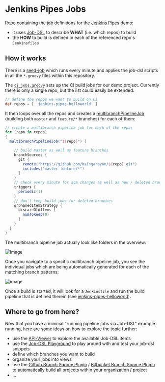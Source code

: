 
# Jenkins Pipes Jobs

Repo containing the job definitions for the [Jenkins Pipes](https://github.com/tknerr/jenkins-pipes-infra) demo:

 * it uses [Job-DSL](https://github.com/jenkinsci/job-dsl-plugin/wiki) to describe **WHAT** (i.e. which repos) to build
 * the **HOW** to build is defined in each of the referenced repo's `Jenkinsfile`s

## How it works

There is a [seed-job](https://github.com/tknerr/jenkins-pipes-infra/blob/master/seedJob.xml) which runs every minute and applies the job-dsl scripts in all the `*.groovy` files within this repository.

The [`ci_jobs.groovy`](https://github.com/tknerr/jenkins-pipes-jobs/blob/master/ci_jobs.groovy) sets up the CI build jobs for our demo project. Currently there is only a single repo, but the list could easily be extended:

```groovy
// define the repos we want to build on CI
def repos = [ 'jenkins-pipes-helloworld' ]
```

It then loops over all the repos and creates a [multibranchPipelineJob](https://jenkinsci.github.io/job-dsl-plugin/#method/javaposse.jobdsl.dsl.DslFactory.multibranchPipelineJob) (building both `master` and `feature/*` branches) for each of them:

```groovy
// create a multibranch pipeline job for each of the repos
for (repo in repos)
{
  multibranchPipelineJob("${repo}") {

    // build master as well as feature branches
    branchSources {
      git {
        remote("https://github.com/bsingarayan/${repo}.git")
        includes("master feature/*")
      }
    }
    // check every minute for scm changes as well as new / deleted branches
    triggers {
      periodic(1)
    }
    // don't keep build jobs for deleted branches
    orphanedItemStrategy {
      discardOldItems {
        numToKeep(0)
      }
    }
  }
}

```

The multibranch pipeline job actually look like folders in the overview:

![image](https://cloud.githubusercontent.com/assets/365744/22827495/81d87e20-ef98-11e6-8e42-42b7a5678033.png)

Once you navigate to a specific multibranch pipeline job, you see the individual jobs which are being automatically generated for each of the matching branch patterns:

![image](https://cloud.githubusercontent.com/assets/365744/22827681/6372e2a8-ef99-11e6-95db-4155a650e460.png)

Once a build is started, it will look for a `Jenkinsfile` and run the build pipeline that is defined therein (see [jenkins-pipes-helloworld](https://github.com/tknerr/jenkins-pipes-helloworld)).


## Where to go from here?

Now that you have a minimal "running pipeline jobs via Job-DSL" example running, here are some ideas on how to explore the topic further:

 * use the [API-Viewer](https://jenkinsci.github.io/job-dsl-plugin/) to explore the available Job-DSL items
 * use the [Job-DSL Playground](https://job-dsl.herokuapp.com/) to play around with and test your job-dsl snippets
 * define which branches you want to build
 * organize your jobs into views
 * use the [Github Branch Source Plugin](https://wiki.jenkins-ci.org/display/JENKINS/GitHub+Branch+Source+Plugin) /  [Bitbucket Branch Source Plugin](https://wiki.jenkins-ci.org/display/JENKINS/Bitbucket+Branch+Source+Plugin) to automatically build all projects within your organization / project
 * ...
